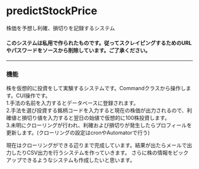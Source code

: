 # predictStockPrice
株価を予想し利確、損切りを記録するシステム
#### このシステムは私用で作られたものです。従ってスクレイピングするためのURLやパスワードをソースから削除しています。ご了承ください。
__________________________________________________________________________________________________________________________________________
### 機能
株を仮想的に投資をして実験するシステムです。Commandクラスから操作します。CUI操作です。<br>
1.手法の名前を入力するとデータベースに登録されます。 <br>
2.手法を選び投資する銘柄コードを入力すると現在の株価が出力されるので、利確値と損切り値を入力すると翌日の始値で仮想的に100株投資します。 <br>
3.未明にクローリングが行われ、利確および損切りが発生したらプロフィールを更新します。(クローリングの設定はcronやAutomatorで行う) <br>

現在はクローリングができる辺りまで完成しています。結果が出たらメールで出力したりCSV出力を行うシステムを作っていきます。
さらに株の情報をピックアップできるようなシステムも作成したいと思います。
